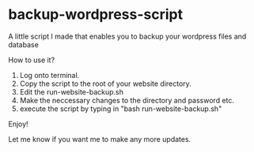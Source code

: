 # backup-wordpress-script
A little script I made that enables you to backup your wordpress files and database

How to use it?

1. Log onto terminal.
2. Copy the script to the root of your website directory.
3. Edit the run-website-backup.sh
4. Make the neccessary changes to the directory and password etc.
5. execute the script by typing in "bash run-website-backup.sh"

Enjoy!

Let me know if you want me to make any more updates. 
